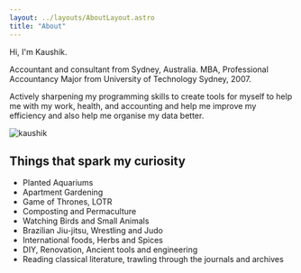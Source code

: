 ```yaml
---
layout: ../layouts/AboutLayout.astro
title: "About"
---
```


Hi, I'm Kaushik.

Accountant and consultant from Sydney, Australia. MBA, Professional Accountancy Major from University of Technology Sydney, 2007.

Actively sharpening my programming skills to create tools for myself to help me with my work, health, and accounting and help me improve my efficiency and also help me  organise my data better.

<div>
  <img src="/assets/kaushik.png" class="sm:w-1/2 mx-auto" alt="kaushik">
</div>

## Things that spark my curiosity

- Planted Aquariums
- Apartment Gardening
- Game of Thrones, LOTR
- Composting and Permaculture
- Watching Birds and Small Animals
- Brazilian Jiu-jitsu, Wrestling and Judo
- International foods, Herbs and Spices
- DIY, Renovation, Ancient tools and engineering
- Reading classical literature, trawling through the journals and archives
